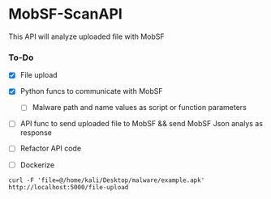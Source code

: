 # MobSF-ScanAPI

This API will analyze uploaded file with MobSF

### To-Do

- [x] File upload
- [x] Python funcs to communicate with MobSF
  - [ ] Malware path and name values as script or function parameters 
- [ ] API func to send uploaded file to MobSF && send MobSF Json analys as response
- [ ] Refactor API code
- [ ] Dockerize


```
curl -F 'file=@/home/kali/Desktop/malware/example.apk' http://localhost:5000/file-upload 
```
